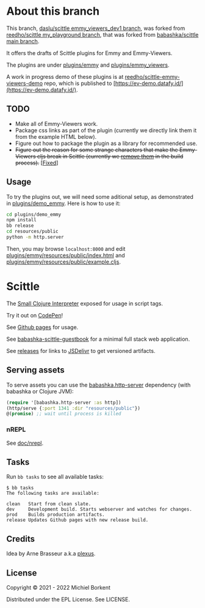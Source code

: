 # About this branch

This branch, [daslu/scittle emmy_viewers_dev1 branch](https://github.com/daslu/scittle/tree/emmy_viewers_dev1), was forked from [reedho/scittle my_playground branch](https://github.com/reedho/scittle/tree/my_playground), that was forked from [babashka/scittle main branch](https://github.com/babashka/scittle).

It offers the drafts of Scittle plugins for Emmy and Emmy-Viewers.

The plugins are under [plugins/emmy](plugins/emmy) and [plugins/emmy_viewers](plugins/emmy_viewers).

A work in progress demo of these plugins is at [reedho/scittle-emmy-viewers-demo](https://github.com/reedho/scittle-emmy-viewers-demo) repo, which is published to [https://ev-demo.datafy.id/](https://ev-demo.datafy.id/).

## TODO

- Make all of Emmy-Viewers work.
- Package css links as part of the plugin (currently we directly link them it from the example HTML below).
- Figure out how to package the plugin as a library for recommended use.
- ~~Figure out the reason for some strange characters that make the Emmy-Viewers cljs break in Scittle (currently we [remove them](https://github.com/daslu/scittle/blob/2b6177e/plugins/demo_emmy/bb.edn#L43) in the build process).~~ [[Fixed](https://clojurians.slack.com/archives/C6N245JGG/p1724829585794869?thread_ts=1724772275.771389&cid=C6N245JGG)]

## Usage

To try the plugins out, we will need some aditional setup, as demonstrated in [plugins/demo_emmy](plugins/demo_emmy). Here is how to use it:

```bash
cd plugins/demo_emmy
npm install
bb release
cd resources/public
python -m http.server
```

Then, you may browse `localhost:8000` and edit
[plugins/emmy/resources/public/index.html](plugins/demo_emmy/resources/public/index.html) and
[plugins/emmy/resources/public/example.cljs](plugins/demo_emmy/resources/public/example.cljs).

# Scittle

The [Small Clojure Interpreter](https://github.com/babashka/sci) exposed for usage in script tags.

Try it out on [CodePen](https://codepen.io/Prestance/pen/PoOdZQw)!

See [Github pages](https://babashka.org/scittle/) for usage.

See
[babashka-scittle-guestbook](https://github.com/kloimhardt/babashka-scittle-guestbook)
for a minimal full stack web application.

See [releases](https://github.com/babashka/scittle/releases) for links to
[JSDelivr](https://www.jsdelivr.com) to get versioned artifacts.

## Serving assets

To serve assets you can use the
[babashka.http-server](https://github.com/babashka/http-server) dependency (with
babashka or Clojure JVM):

```clojure
(require '[babashka.http-server :as http])
(http/serve {:port 1341 :dir "resources/public"})
@(promise) ;; wait until process is killed
```

### nREPL

See [doc/nrepl](doc/nrepl).

## Tasks

Run `bb tasks` to see all available tasks:

```
$ bb tasks
The following tasks are available:

clean   Start from clean slate.
dev     Development build. Starts webserver and watches for changes.
prod    Builds production artifacts.
release Updates Github pages with new release build.
```

## Credits

Idea by Arne Brasseur a.k.a [plexus](https://github.com/plexus).

## License

Copyright © 2021 - 2022 Michiel Borkent

Distributed under the EPL License. See LICENSE.
